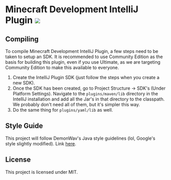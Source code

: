 Minecraft Development IntelliJ Plugin <a href="https://ci.demonwav.com/viewType.html?buildTypeId=MinecraftDevIntelliJPlugin_Build"><img src="https://ci.demonwav.com/app/rest/builds/buildType(id:MinecraftDevIntelliJPlugin_Build)/statusIcon"/></a>
=====================================================================================================================================================================================================================================================

Compiling
---------

To compile Minecraft Development IntelliJ Plugin, a few steps need to be
taken to setup an SDK. It is recommended to use Community Edition as the
basis for building this plugin, even if you use Ultimate, as we are
targeting Community Edition to make this available to everyone.

1. Create the IntelliJ Plugin SDK (just follow the steps when you create
a new SDK).
2. Once the SDK has been created, go to Project Structure -> SDK's
(Under Platform Settings). Navigate to the `plugins/maven/lib` directory
in the IntelliJ installation and add all the Jar's in that directory to
the classpath. We probably don't need all of them, but it's simpler this
way.
3. Do the same thing for `plugins/yaml/lib` as well.

Style Guide
-----------

This project will follow DemonWav's Java style guidelines (lol, Google's
style slightly modified). Link [here](http://www.demonwav.com/style).

License
-------

This project is licensed under MIT.
